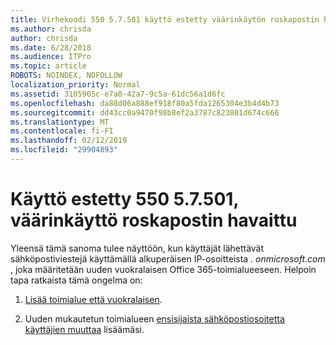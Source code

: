 ```yaml
---
title: Virhekoodi 550 5.7.501 käyttö estetty väärinkäytön roskapostin havaittu
ms.author: chrisda
author: chrisda
ms.date: 6/28/2018
ms.audience: ITPro
ms.topic: article
ROBOTS: NOINDEX, NOFOLLOW
localization_priority: Normal
ms.assetid: 3105905c-e7a0-42a7-9c5a-61dc56a1d6fc
ms.openlocfilehash: da88d06a888ef918f80a5fda1265304e3b4d4b73
ms.sourcegitcommit: dd43cc0a9470f98b8ef2a3787c823801d674c666
ms.translationtype: MT
ms.contentlocale: fi-FI
ms.lasthandoff: 02/12/2019
ms.locfileid: "29904893"
---
```

# <a name="550-57501-access-denied-spam-abuse-detected"></a>Käyttö estetty 550 5.7.501, väärinkäyttö roskapostin havaittu

Yleensä tämä sanoma tulee näyttöön, kun käyttäjät lähettävät sähköpostiviestejä käyttämällä alkuperäisen IP-osoitteista *. onmicrosoft.com* , joka määritetään uuden vuokralaisen Office 365-toimialueeseen. Helpoin tapa ratkaista tämä ongelma on: 
  
1. [Lisää toimialue että vuokralaisen](https://support.office.com/article/6383f56d-3d09-4dcb-9b41-b5f5a5efd611.aspx).
    
2. Uuden mukautetun toimialueen [ensisijaista sähköpostiosoitetta käyttäjien muuttaa](https://support.office.com/article/fb5ac074-e203-4e1f-9843-b9d1a3e03297.aspx) lisäämäsi. 
    

